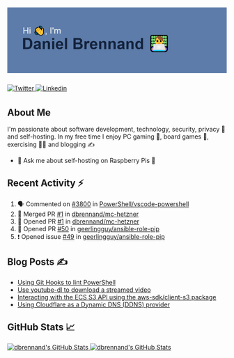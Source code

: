 <!--
Header generated using: https://reheader.glitch.me
RGB colours below:
Intro Text Colour: 241, 243, 244
Background Colour: 93, 124, 169
Text Colour: 20, 35, 60
-->

# ![Hi 👋, I'm Daniel Brennand 👨‍💻](banner.png)

<a href="https://twitter.com/dbrenuk" target="_blank">
<img src="https://img.shields.io/badge/twitter-%2300acee.svg?&style=for-the-badge&logo=twitter&logoColor=white" alt="Twitter" style="margin-bottom: 5px;" />
</a>
<a href="https://linkedin.com/in/dbrenuk" target="_blank">
<img src="https://img.shields.io/badge/linkedin-%231E77B5.svg?&style=for-the-badge&logo=linkedin&logoColor=white" alt="Linkedin" style="margin-bottom: 5px;" />
</a>

## About Me

I'm passionate about software development, technology, security, privacy 🔐 and self-hosting. In my free time I enjoy PC gaming 👾, board games 🎲, exercising 🏃‍♂️ and blogging ✍

<!--
GitHub icon for virustotal-python:
<a href="https://github.com/dbrennand/virustotal-python" target="_blank"> <img src="https://img.shields.io/github/stars/dbrennand/virustotal-python?label=virustotal-python&style=social" alt="virustotal-python"/></a>
-->

* 💬 Ask me about self-hosting on Raspberry Pis 🥧

## Recent Activity ⚡

<!--START_SECTION:activity-->
1. 🗣 Commented on [#3800](https://github.com/PowerShell/vscode-powershell/issues/3800) in [PowerShell/vscode-powershell](https://github.com/PowerShell/vscode-powershell)
2. 🎉 Merged PR [#1](https://github.com/dbrennand/mc-hetzner/pull/1) in [dbrennand/mc-hetzner](https://github.com/dbrennand/mc-hetzner)
3. 💪 Opened PR [#1](https://github.com/dbrennand/mc-hetzner/pull/1) in [dbrennand/mc-hetzner](https://github.com/dbrennand/mc-hetzner)
4. 💪 Opened PR [#50](https://github.com/geerlingguy/ansible-role-pip/pull/50) in [geerlingguy/ansible-role-pip](https://github.com/geerlingguy/ansible-role-pip)
5. ❗️ Opened issue [#49](https://github.com/geerlingguy/ansible-role-pip/issues/49) in [geerlingguy/ansible-role-pip](https://github.com/geerlingguy/ansible-role-pip)
<!--END_SECTION:activity-->

## Blog Posts ✍

<!-- BLOG-POST-LIST:START -->
- [Using Git Hooks to lint PowerShell](https://danielbrennand.com/blog/git-hook-powershell/)
- [Use youtube-dl to download a streamed video](https://danielbrennand.com/blog/download-streamed-video/)
- [Interacting with the ECS S3 API using the aws-sdk/client-s3 package](https://danielbrennand.com/blog/aws-sdk-s3/)
- [Using Cloudflare as a Dynamic DNS &lpar;DDNS&rpar; provider](https://danielbrennand.com/blog/cloudflare-ddns/)
<!-- BLOG-POST-LIST:END -->

## GitHub Stats 📈

<!--
<img src="https://github-readme-stats.vercel.app/api?username=dbrennand&show_icons=true&count_private=true&hide_border=true&bg_color=5d7ca9&title_color=f1f3f4&text_color=f1f3f4&icon_color=14233C"/>

<img src="https://github-readme-stats.vercel.app/api/top-langs/?username=dbrennand&hide_border=true&layout=compact&bg_color=5d7ca9&title_color=f1f3f4&text_color=f1f3f4&icon_color=14233C"/>

<img src="https://github-readme-stats.vercel.app/api?username=dbrennand&show_icons=true&count_private=true&hide_border=true&title_color=5d7ca9&text_color=5d7ca9&icon_color=5d7ca9"/>
-->

<p>
    <a align="left" href="https://github.com/dbrennand/dbrennand">
        <img alt="dbrennand's GitHub Stats"  width="54%" src="https://github-readme-stats.vercel.app/api?username=dbrennand&show_icons=true&count_private=true&hide_border=true&title_color=14233C&text_color=14233C&icon_color=14233C">
    </a>
    <a align="right" href="https://github.com/dbrennand/dbrennand">
        <img alt="dbrennand's GitHub Stats"  width="45%" src="https://github-readme-stats.vercel.app/api/top-langs/?username=dbrennand&hide_border=true&layout=compact&title_color=14233C">
    </a>
</p>

